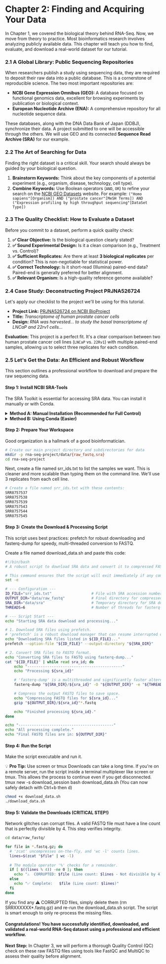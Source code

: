 # Chapter 2: Finding and Acquiring Your Data

In Chapter 1, we covered the biological theory behind RNA-Seq. Now, we move from theory to practice. Most bioinformatics research involves analyzing publicly available data. This chapter will teach you how to find, evaluate, and download a real-world dataset for our tutorial.

### 2.1 A Global Library: Public Sequencing Repositories

When researchers publish a study using sequencing data, they are required to deposit their raw data into a public database. This is a cornerstone of reproducible science. The two most important repositories are:

*   **NCBI Gene Expression Omnibus (GEO):** A database focused on functional genomics data, excellent for browsing experiments by publication or biological context.
*   **European Nucleotide Archive (ENA):** A comprehensive repository for all nucleotide sequence data.

These databases, along with the DNA Data Bank of Japan (DDBJ), synchronize their data. A project submitted to one will be accessible through the others. We will use GEO and its connected **Sequence Read Archive (SRA)** for our example.

### 2.2 The Art of Searching for Data

Finding the right dataset is a critical skill. Your search should always be guided by your biological question.

1.  **Brainstorm Keywords:** Think about the key components of a potential experiment (e.g., organism, disease, technology, cell type).
2.  **Combine Keywords:** Use Boolean operators (`AND`, `OR`) to refine your search on the [NCBI GEO Datasets](https://www.ncbi.nlm.nih.gov/gds) website. For example: `("Homo sapiens"[Organism]) AND ("prostate cancer"[MeSH Terms]) AND ("Expression profiling by high throughput sequencing"[DataSet Type])`

### 2.3 The Quality Checklist: How to Evaluate a Dataset

Before you commit to a dataset, perform a quick quality check:

1.  **✅ Clear Objective:** Is the biological question clearly stated?
2.  **✅ Sound Experimental Design:** Is it a clean comparison (e.g., Treatment vs. Control)?
3.  **✅ Sufficient Replicates:** Are there at least **3 biological replicates** per condition? This is non-negotiable for statistical power.
4.  **✅ Correct Technology:** Is it short-read (Illumina) paired-end data? Paired-end is generally preferred for better alignment.
5.  **✅ Relevant Organism:** Is a high-quality reference genome available?

### 2.4 Case Study: Deconstructing Project PRJNA526724

Let's apply our checklist to the project we'll be using for this tutorial.

*   **Project Link:** [PRJNA526724 on NCBI BioProject](https://www.ncbi.nlm.nih.gov/bioproject/PRJNA526724)
*   **Title:** *Transcriptome of human prostate cancer cells*
*   **Design:** *RNA was harvested... to study the basal transcriptome of LNCaP and 22rv1 cells...*

**Evaluation:** This project is a perfect fit. It's a clear comparison between two human prostate cancer cell lines (`LNCaP` vs. `22Rv1`) with multiple paired-end samples, allowing us to select three replicates for each condition.

### 2.5 Let's Get the Data: An Efficient and Robust Workflow

This section outlines a professional workflow to download and prepare the raw sequencing data.

#### Step 1: Install NCBI SRA-Tools
The SRA Toolkit is essential for accessing SRA data. You can install it manually or with Conda.

<details>
<summary><strong>Method A: Manual Installation (Recommended for Full Control)</strong></summary>

This method gives you direct control over the software version and location.

```bash
# Download the latest SRA Toolkit for Ubuntu Linux.
# Always check the official NCBI SRA Toolkit page for the most current link.
wget --output-document sratoolkit.tar.gz https://ftp-trace.ncbi.nlm.nih.gov/sra/sdk/current/sratoolkit.current-ubuntu64.tar.gz

# Unpack the archive
tar -vxzf sratoolkit.tar.gz

# IMPORTANT: Add the tools to your system's PATH.
# Replace the path below with the actual, absolute path to your unpacked sratoolkit folder.
export PATH="/path/to/your/sratoolkit.3.2.1-ubuntu64/bin:$PATH"

# Verify the installation by checking the version.
prefetch --version

# Optional but recommended: Run the interactive configuration for first-time setup.
vdb-config -i
```
</details>
<details>
    
<summary><strong>Method B: Using Conda (Easier)</strong></summary>
Conda handles the installation and path management for you, which is simpler for beginners.

```bash
# Install sra-tools into a dedicated conda environment
conda create -n sra-tools sra-tools -y

# Activate the environment every time you want to use the tools
conda activate sra-tools
```
</details>

#### Step 2: Prepare Your Workspace
Good organization is a hallmark of a good bioinformatician.
```bash
# Create our main project directory and subdirectories for data
mkdir -p rna-seq-project/data/{raw_fastq,sra}
cd rna-seq-project
```
Next, create a file named srr_ids.txt to list the samples we want. This is cleaner and more scalable than typing them on the command line. We'll use 3 replicates from each cell line.
```bash
# Create a file named srr_ids.txt with these contents:
SRR8757537
SRR8757538
SRR8757539
SRR8757543
SRR8757544
SRR8757545
```
#### Step 3: Create the Download & Processing Script
This script uses best practices: prefetch for robust downloading and fasterq-dump for speedy, multi-threaded conversion to FASTQ.

Create a file named download_data.sh and paste this code:
```bash
#!/bin/bash
# A robust script to download SRA data and convert it to compressed FASTQ files.

# This command ensures that the script will exit immediately if any command fails.
set -e

# --- Configuration ---
ID_FILE="srr_ids.txt"                  # File with SRA accession numbers.
OUTPUT_DIR="data/raw_fastq"            # Final directory for compressed FASTQ files.
SRA_DIR="data/sra"                     # Temporary directory for SRA downloads.
THREADS=6                              # Number of threads for fasterq-dump. Adjust for your system.

# --- Script Start ---
echo "Starting SRA data download and processing..."

# 1. Download SRA files using prefetch.
# 'prefetch' is a robust download manager that can resume interrupted downloads.
echo "Downloading SRA files listed in ${ID_FILE}..."
prefetch --option-file "${ID_FILE}" --output-directory "${SRA_DIR}"

# 2. Convert SRA files to FASTQ format.
echo "Converting SRA files to FASTQ using fasterq-dump..."
cat "${ID_FILE}" | while read sra_id; do
    echo "-------------------------------------------"
    echo "Processing ${sra_id}"

    # 'fasterq-dump' is a multithreaded and significantly faster alternative to fastq-dump.
    fasterq-dump "${SRA_DIR}/${sra_id}" -O "${OUTPUT_DIR}" -e "${THREADS}"

    # Compress the output FASTQ files to save space.
    echo "Compressing FASTQ files for ${sra_id}..."
    gzip "${OUTPUT_DIR}/${sra_id}"*.fastq

    echo "Finished processing ${sra_id}."
done

echo "-------------------------------------------"
echo "All processing complete."
echo "Final FASTQ files are in: ${OUTPUT_DIR}"
```
#### Step 4: Run the Script
Make the script executable and run it.

💡 **Pro Tip:** Use screen or tmux
Downloads can take a long time. If you're on a remote server, run the script inside a terminal multiplexer like screen or tmux. This allows the process to continue even if you get disconnected.
tmux new -s download_session
bash download_data.sh
(You can now safely detach with Ctrl+b then d)
```bash
chmod +x download_data.sh
./download_data.sh
```
#### Step 5: Validate the Downloads (CRITICAL STEP!)
Network glitches can corrupt files. A valid FASTQ file must have a line count that is perfectly divisible by 4. This step verifies integrity.
```bash
cd data/raw_fastq/

for file in *.fastq.gz; do
  # 'zcat' uncompresses on-the-fly, and 'wc -l' counts lines.
  lines=$(zcat "$file" | wc -l)
  
  # The modulo operator '%' checks for a remainder.
  if [ $((lines % 4)) -ne 0 ]; then
    echo "⚠️  CORRUPTED: $file (Line count: $lines - Not divisible by 4)"
  else
    echo "✅ Complete:   $file (Line count: $lines)"
  fi
done
```
If you find any ⚠️ CORRUPTED files, simply delete them (rm SRRXXXXXX*.fastq.gz) and re-run the download_data.sh script. The script is smart enough to only re-process the missing files.

#### Congratulations! You have successfully identified, downloaded, and validated a real-world RNA-Seq dataset using a professional and efficient workflow.

**Next Step:** In Chapter 3, we will perform a thorough Quality Control (QC) check on these raw FASTQ files using tools like FastQC and MultiQC to assess their quality before alignment.
